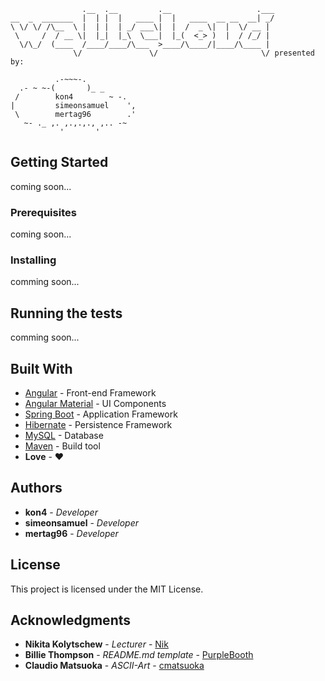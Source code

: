 ```
                .__  .__         .__                   .___
__  _  _______  |  | |  |   ____ |  |   ____  __ __  __| _/
\ \/ \/ /\__  \ |  | |  | _/ ___\|  |  /  _ \|  |  \/ __ | 
 \     /  / __ \|  |_|  |_\  \___|  |_(  <_> )  |  / /_/ | 
  \/\_/  (____  /____/____/\___  >____/\____/|____/\____ | 
              \/               \/                       \/ presented by:

          .-~~~-.
  .- ~ ~-(       )_ _
 /        kon4        ~ -.
|         simeonsamuel    ',
 \        mertag96        .'
   ~- ._ ,. ,.,.,., ,.. -~
           '       '        
```
## Getting Started

coming soon...

### Prerequisites

coming soon...

### Installing

comming soon...

## Running the tests

comming soon...

## Built With

* [Angular](https://angular.io/) - Front-end Framework
* [Angular Material](https://material.angular.io/) - UI Components
* [Spring Boot](https://projects.spring.io/spring-boot/) - Application Framework
* [Hibernate](http://hibernate.org/) - Persistence Framework
* [MySQL](https://www.mysql.com/de/) - Database
* [Maven](https://maven.apache.org/) - Build tool
* **Love** - :heart:

## Authors

* **kon4** - *Developer*
* **simeonsamuel** - *Developer*
* **mertag96** - *Developer*

## License

This project is licensed under the MIT License.

## Acknowledgments

* **Nikita Kolytschew** - *Lecturer* - [Nik](https://github.com/nkolytschew)
* **Billie Thompson** - *README.md template* - [PurpleBooth](https://github.com/PurpleBooth)
* **Claudio Matsuoka** - *ASCII-Art* - [cmatsuoka](https://github.com/cmatsuoka)
